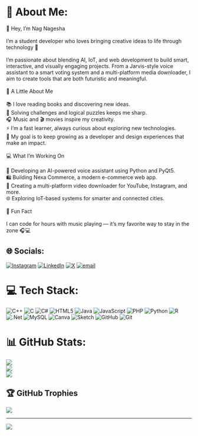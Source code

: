 # 💫 About Me:
👋 Hey, I’m Nag Nagesha<br><br>I’m a student developer who loves bringing creative ideas to life through technology 🚀<br><br>I’m passionate about blending AI, IoT, and web development to build smart, interactive, and visually engaging projects. From a Jarvis-style voice assistant to a smart voting system and a multi-platform media downloader, I aim to create tools that are both futuristic and meaningful.<br><br>🌟 A Little About Me<br><br>📚 I love reading books and discovering new ideas.<br>🧩 Solving challenges and logical puzzles keeps me sharp.<br>🎧 Music and 🎬 movies inspire my creativity.<br>⚡ I’m a fast learner, always curious about exploring new technologies.<br>🚀 My goal is to keep growing as a developer and design experiences that make an impact.<br><br>💻 What I’m Working On<br><br>🔭 Developing an AI-powered voice assistant using Python and PyQt5.<br>🛍️ Building Nexa Commerce, a modern e-commerce web app.<br>📱 Creating a multi-platform video downloader for YouTube, Instagram, and more.<br>🌐 Exploring IoT-based systems for smarter and connected cities.<br><br>💬 Fun Fact<br><br>I can code for hours with music playing — it’s my favorite way to stay in the zone 🎧💻


## 🌐 Socials:
[![Instagram](https://img.shields.io/badge/Instagram-%23E4405F.svg?logo=Instagram&logoColor=white)](https://instagram.com/nagesha3103) [![LinkedIn](https://img.shields.io/badge/LinkedIn-%230077B5.svg?logo=linkedin&logoColor=white)](https://linkedin.com/in/NageshaG) [![X](https://img.shields.io/badge/X-black.svg?logo=X&logoColor=white)](https://x.com/@Nagesha31) [![email](https://img.shields.io/badge/Email-D14836?logo=gmail&logoColor=white)](mailto:nagesha3103@gmail.com) 

# 💻 Tech Stack:
![C++](https://img.shields.io/badge/c++-%2300599C.svg?style=plastic&logo=c%2B%2B&logoColor=white) ![C](https://img.shields.io/badge/c-%2300599C.svg?style=plastic&logo=c&logoColor=white) ![C#](https://img.shields.io/badge/c%23-%23239120.svg?style=plastic&logo=csharp&logoColor=white) ![HTML5](https://img.shields.io/badge/html5-%23E34F26.svg?style=plastic&logo=html5&logoColor=white) ![Java](https://img.shields.io/badge/java-%23ED8B00.svg?style=plastic&logo=openjdk&logoColor=white) ![JavaScript](https://img.shields.io/badge/javascript-%23323330.svg?style=plastic&logo=javascript&logoColor=%23F7DF1E) ![PHP](https://img.shields.io/badge/php-%23777BB4.svg?style=plastic&logo=php&logoColor=white) ![Python](https://img.shields.io/badge/python-3670A0?style=plastic&logo=python&logoColor=ffdd54) ![R](https://img.shields.io/badge/r-%23276DC3.svg?style=plastic&logo=r&logoColor=white) ![.Net](https://img.shields.io/badge/.NET-5C2D91?style=plastic&logo=.net&logoColor=white) ![MySQL](https://img.shields.io/badge/mysql-4479A1.svg?style=plastic&logo=mysql&logoColor=white) ![Canva](https://img.shields.io/badge/Canva-%2300C4CC.svg?style=plastic&logo=Canva&logoColor=white) ![Sketch](https://img.shields.io/badge/Sketch-FFB387?style=plastic&logo=sketch&logoColor=black) ![GitHub](https://img.shields.io/badge/github-%23121011.svg?style=plastic&logo=github&logoColor=white) ![Git](https://img.shields.io/badge/git-%23F05033.svg?style=plastic&logo=git&logoColor=white)
# 📊 GitHub Stats:
![](https://github-readme-stats.vercel.app/api?username=nagesha3871&theme=aura&hide_border=false&include_all_commits=false&count_private=true)<br/>
![](https://nirzak-streak-stats.vercel.app/?user=nagesha3871&theme=aura&hide_border=false)<br/>
![](https://github-readme-stats.vercel.app/api/top-langs/?username=nagesha3871&theme=aura&hide_border=false&include_all_commits=false&count_private=true&layout=compact)

## 🏆 GitHub Trophies
![](https://github-profile-trophy.vercel.app/?username=nagesha3871&theme=radical&no-frame=false&no-bg=true&margin-w=4)

---
[![](https://visitcount.itsvg.in/api?id=nagesha3871&icon=0&color=0)](https://visitcount.itsvg.in)

<!-- Proudly created with GPRM ( https://gprm.itsvg.in ) -->
